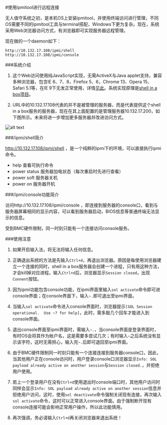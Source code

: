 ﻿
#使用ipmitool进行远程连接

无人值守系统之初，是本机OS上安装ipmitool，并使用终端访问进行管理，不同OS需要不同的ipmitool工具与terminal搭配，Windows下更为复杂。现在，系统采用Web浏览器访问方式，有浏览器即可实现服务器远程管理。

现在做的一个daemon如下：

    http://10.132.17.108/ipmi/shell
    http://10.132.17.108/ipmi/console

###系统介绍

1. 这个Web访问使用纯JavaScript实现，无需ActiveX与Java applet支持，兼容多种浏览器，包含IE 6、7、8，Firefox 5、6，Chrome 13、Opera 15、Safari 5.1等，在IE 9下无发正常使用，详情[见此][1]。系统实现原理是[shell in a box项目][2]。

1. URL中的10.132.17.108代表的并不是被管理的服务器，而是代表提供这个shell in a box服务的服务器，现在在其上面配置的是管理服务器10.132.17.200，如下图所示。未来将进一步增加更多服务器并改进访问方式。

![alt text][3]

###/ipmi/shell简介

http://10.132.17.108/ipmi/shell ，是一个纯粹的ipmi下的环境，可以直接执行ipmi命令。

+ help         查看可执行命令
+ power status 服务器加电状态（每次重启时先进行查看）
+ power soft   服务器关机
+ power on     服务器开机

###/ipmi/console功能简介

访问http://10.132.17.108/ipmi/console ，即连接到服务器的console口，看到与服务器屏幕相同的显示内容，可以看到服务器启动，BIOS信息等普通终端无法显示的信息。

受到BMC硬件限制，同一时刻只能有一个连接访问console服务。


###使用注意


1. 如果开启输入法，将无法将输入任何信息。

1. 正确退出系统的方法是先输入`Ctrl+d`，再退出浏览器。原因是每使用浏览器建立一个连接的同时，shell in a box服务器会创建一个进程，只有用这种方法，才会kill掉对应进程。输入`Ctrl+d`后，浏览器显示`Session closed`，出现`Connent`按钮。

1. 因为ipmi功能包含console功能，在ipmi界面里输入`sol activate`命令即可进console界面；在console界面下，输入`~.`即可退出至ipmi界面。

1. 当输入`sol activate`命令进入console界面时，浏览器提示`[SOL Session operational.  Use ~? for help]`，此时，需多敲几个回车才能进入到console界面。

1. 退出console界面至ipmi界面时，需输入`~.`，当console界面是登录界面时，有时OS会将其作为帐户名，这是需要多尝试几次；有时输入`~`之后系统没有显示该字符，这时无需担心，输入完`~.`后即可退回至ipmi界面。

1. 由于BMC硬件限制同一时刻只能有一个连接连接到服务器console口，因此，当其他用户正在console访问时，用户登录console口浏览器显示`Info: SOL payload already active on another session`与`Session closed.`，并拒绝用户使用。

1. 若上一个登录用户在没有`Ctrl+d`使用退出时console端口时，其他用户访问时同样会显示`Info: SOL payload already active on another session`信息并拒绝用户访问，这时，使用`sol deactivate`命令强制关闭现有连接，再次输入`sol activate`命令，这时可以正常进入console界面。由于强制断开现有console连接可能会影响正常用户操作，所以此功能慎用。

1. 再次强调，务必请输入`Ctrl+d`再关闭浏览器来退出系统！


[1]: http://code.google.com/p/shellinabox/issues/detail?id=118&q=ie9
[2]: http://code.google.com/p/shellinabox/
[3]: http://images.proadm.net/shell_in_a_box_system.jpg "图1 系统结构"

